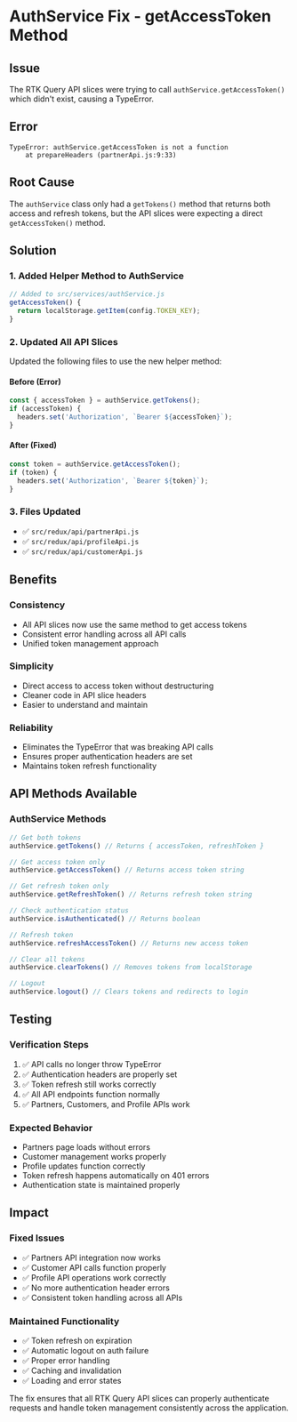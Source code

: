 # AuthService Fix - getAccessToken Method

## Issue
The RTK Query API slices were trying to call `authService.getAccessToken()` which didn't exist, causing a TypeError.

## Error
```
TypeError: authService.getAccessToken is not a function
    at prepareHeaders (partnerApi.js:9:33)
```

## Root Cause
The `authService` class only had a `getTokens()` method that returns both access and refresh tokens, but the API slices were expecting a direct `getAccessToken()` method.

## Solution

### 1. **Added Helper Method to AuthService**
```javascript
// Added to src/services/authService.js
getAccessToken() {
  return localStorage.getItem(config.TOKEN_KEY);
}
```

### 2. **Updated All API Slices**
Updated the following files to use the new helper method:

#### **Before (Error)**
```javascript
const { accessToken } = authService.getTokens();
if (accessToken) {
  headers.set('Authorization', `Bearer ${accessToken}`);
}
```

#### **After (Fixed)**
```javascript
const token = authService.getAccessToken();
if (token) {
  headers.set('Authorization', `Bearer ${token}`);
}
```

### 3. **Files Updated**
- ✅ `src/redux/api/partnerApi.js`
- ✅ `src/redux/api/profileApi.js`
- ✅ `src/redux/api/customerApi.js`

## Benefits

### **Consistency**
- All API slices now use the same method to get access tokens
- Consistent error handling across all API calls
- Unified token management approach

### **Simplicity**
- Direct access to access token without destructuring
- Cleaner code in API slice headers
- Easier to understand and maintain

### **Reliability**
- Eliminates the TypeError that was breaking API calls
- Ensures proper authentication headers are set
- Maintains token refresh functionality

## API Methods Available

### **AuthService Methods**
```javascript
// Get both tokens
authService.getTokens() // Returns { accessToken, refreshToken }

// Get access token only
authService.getAccessToken() // Returns access token string

// Get refresh token only
authService.getRefreshToken() // Returns refresh token string

// Check authentication status
authService.isAuthenticated() // Returns boolean

// Refresh token
authService.refreshAccessToken() // Returns new access token

// Clear all tokens
authService.clearTokens() // Removes tokens from localStorage

// Logout
authService.logout() // Clears tokens and redirects to login
```

## Testing

### **Verification Steps**
1. ✅ API calls no longer throw TypeError
2. ✅ Authentication headers are properly set
3. ✅ Token refresh still works correctly
4. ✅ All API endpoints function normally
5. ✅ Partners, Customers, and Profile APIs work

### **Expected Behavior**
- Partners page loads without errors
- Customer management works properly
- Profile updates function correctly
- Token refresh happens automatically on 401 errors
- Authentication state is maintained properly

## Impact

### **Fixed Issues**
- ✅ Partners API integration now works
- ✅ Customer API calls function properly
- ✅ Profile API operations work correctly
- ✅ No more authentication header errors
- ✅ Consistent token handling across all APIs

### **Maintained Functionality**
- ✅ Token refresh on expiration
- ✅ Automatic logout on auth failure
- ✅ Proper error handling
- ✅ Caching and invalidation
- ✅ Loading and error states

The fix ensures that all RTK Query API slices can properly authenticate requests and handle token management consistently across the application.
